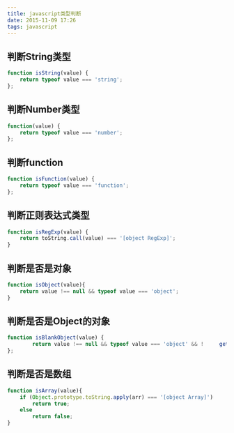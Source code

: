 ```yaml
---
title: javascript类型判断
date: 2015-11-09 17:26
tags: javascript
---
```


## 判断String类型
```javascript
function isString(value) {
	return typeof value === 'string';
};
```
## 判断Number类型
```javascript
function(value) {
	return typeof value === 'number';
};
```
## 判断function
```javascript
function isFunction(value) {
	return typeof value === 'function';
};
```
## 判断正则表达式类型
```javascript
function isRegExp(value) {
	return toString.call(value) === '[object RegExp]';
}
```
## 判断是否是对象
```javascript
function isObject(value){
    return value !== null && typeof value === 'object';
}
```
## 判断是否是Object的对象
```javascript
function isBlankObject(value) {
		return value !== null && typeof value === 'object' && !     getPrototypeOf(value);
};
```
## 判断是否是数组
```javascript
function isArray(value){
    if (Object.prototype.toString.apply(arr) === '[object Array]') 
        return true;
    else 
        return false;
}
```